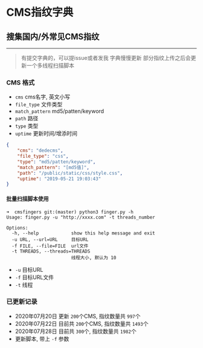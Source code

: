 # CMS指纹字典
## 搜集国内/外常见CMS指纹
____
> 有提交字典的，可以提issue或者发我
> 字典慢慢更新
> 部分指纹上传之后会更新一个多线程扫描脚本

### CMS 格式
+ `cms` cms名字, 英文小写
+ `file_type` 文件类型
+ `match_pattern` md5/patten/keyword
+ `path` 路径
+ `type` 类型
+ `uptime` 更新时间/增添时间
```json
{
    "cms": "dedecms",
    "file_type": "css",
    "type": "md5/patten/keyword",
    "match_pattern": "[md5值]",
    "path": "/public/static/css/style.css",
    "uptime": "2019-05-21 19:03:43"
}
```

#### 批量扫描脚本使用
```shell
➜  cmsfingers git:(master) python3 finger.py -h
Usage: finger.py -u "http://xxxx.com" -t threads_number

Options:
  -h, --help            show this help message and exit
  -u URL, --url=URL     目标URL
  -f FILE, --file=FILE  url文件
  -t THREADS, --threads=THREADS
                        线程大小, 默认为 10
```
+ `-u` 目标URL
+ `-f` 目标URL文件
+ `-t` 线程


### 已更新记录
+ 2020年07月20日 更新 `200`个CMS, 指纹数量共 `997`个
+ 2020年07月22日 目前共 `200`个CMS, 指纹数量共 `1493`个
+ 2020年07月28日 目前共 `300`个, 指纹数量共 `1982`个
+ 更新脚本, 带上 `-f` 参数
